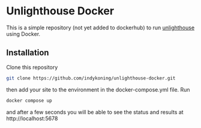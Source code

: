# Unlighthouse Docker

This is a simple repository (not yet added to dockerhub) to run [unlighthouse](https://github.com/harlan-zw/unlighthouse) using Docker.

## Installation

Clone this repository
```bash
git clone https://github.com/indykoning/unlighthouse-docker.git
```
then add your site to the environment in the docker-compose.yml file.
Run
```bash
docker compose up
```
and after a few seconds you will be able to see the status and results at http://localhost:5678